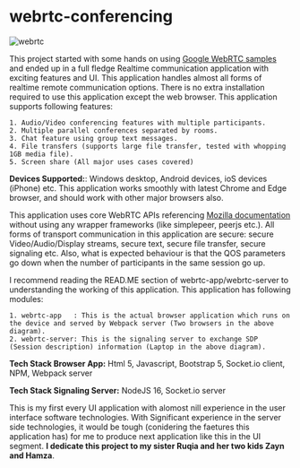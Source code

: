 # webrtc-conferencing

![webrtc](https://github.com/irfan-nagoo/webrtc-conferencing/assets/96521607/2917c651-ede7-406c-b758-f48fc7ebcd52)


This project started with some hands on using [Google WebRTC samples](https://codelabs.developers.google.com/codelabs/webrtc-web#0) and ended up in a full fledge Realtime communication application with exciting features and UI. This application handles almost all forms of realtime remote communication options. There is no extra installation required to use this application except the web browser. This application supports following features:

    1. Audio/Video conferencing features with multiple participants.
    2. Multiple parallel conferences separated by rooms.
    3. Chat feature using group text messages.
    4. File transfers (supports large file transfer, tested with whopping 1GB media file).
    5. Screen share (All major uses cases covered)

**Devices Supported:**: Windows desktop, Android devices, ioS devices (iPhone) etc. This application works smoothly with latest Chrome and Edge browser, and should work with other major browsers also.

This application uses core WebRTC APIs referencing [Mozilla documentation](https://developer.mozilla.org/en-US/docs/Web/API/RTCPeerConnection) without using any wrapper frameworks (like simplepeer, peerjs etc.). All forms of transport communication in this application are secure: secure Video/Audio/Display streams, secure text, secure file transfer, secure signaling etc. Also, what is expected behaviour is that the QOS parameters go down when the number of participants in the same session go up.

I recommend reading the READ.ME section of webrtc-app/webrtc-server to understanding the working of this application. This application has following modules:

    1. webrtc-app   : This is the actual browser application which runs on the device and served by Webpack server (Two browsers in the above diagram).
    2. webrtc-server: This is the signaling server to exchange SDP (Session description) information (Laptop in the above diagram).

**Tech Stack Browser App:** Html 5, Javascript, Bootstrap 5, Socket.io client, NPM, Webpack server

**Tech Stack Signaling Server:**  NodeJS 16, Socket.io server


This is my first every UI application with alomost nill experience in the user interface software technologies. With Significant experience in the server side technologies, it would be tough (conidering the faetures this application has) for me to produce next application like this in the UI segment. **I dedicate this project to my sister Ruqia and her two kids Zayn and Hamza**.






